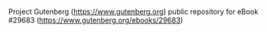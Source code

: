 Project Gutenberg (https://www.gutenberg.org) public repository for eBook #29683 (https://www.gutenberg.org/ebooks/29683)
